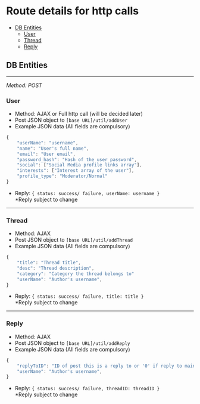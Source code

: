 Route details for http calls
======
- [DB Entities](#db-entities)
    - [User](#user)
    - [Thread](#thread)
    - [Reply](#reply)
## DB Entities
---
*Method: POST*

### User
+ Method: AJAX or Full http call (will be decided later)
+ Post JSON object to `[base URL]/util/addUser`
+ Example JSON data (All fields are compulsory)
```javascript
{
    "userName": "username",
    "name": "User's full name",
    "email": "User email",
    "password_hash": "Hash of the user password",
    "social": ["Social Media profile links array"],
    "interests": ["Interest array of the user"],
    "profile_type": "Moderator/Normal"
}
```
+ Reply: `{
    status: success/ failure,
    userName: username
}` <br />
*Reply subject to change

---

### Thread
+ Method: AJAX
+ Post JSON object to `[base URL]/util/addThread`
+ Example JSON data (All fields are compulsory)
```javascript
{
    "title": "Thread title",
    "desc": "Thread description",
    "category": "Category the thread belongs to"
    "userName": "Author's username",
}
```
+ Reply: `{
    status: success/ failure,
    title: title
}` <br />
*Reply subject to change

---

### Reply
+ Method: AJAX
+ Post JSON object to `[base URL]/util/addReply`
+ Example JSON data (All fields are compulsory)
```javascript
{
    "replyToID": "ID of post this is a reply to or '0' if reply to main Thread",
    "userName": "Author's username",
}
```
+ Reply: `{
    status: success/ failure,
    threadID: threadID
}` <br />
*Reply subject to change
